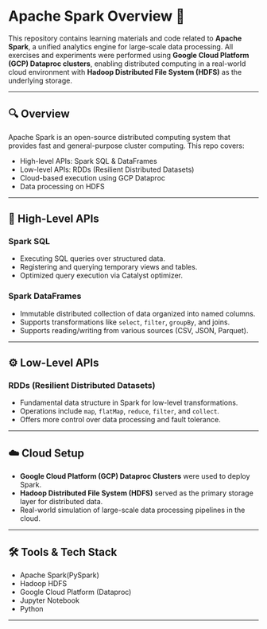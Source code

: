 # Apache Spark Overview 🚀

This repository contains learning materials and code related to **Apache Spark**, a unified analytics engine for large-scale data processing. All exercises and experiments were performed using **Google Cloud Platform (GCP) Dataproc clusters**, enabling distributed computing in a real-world cloud environment with **Hadoop Distributed File System (HDFS)** as the underlying storage.

---

## 🔍 Overview

Apache Spark is an open-source distributed computing system that provides fast and general-purpose cluster computing. This repo covers:

- High-level APIs: Spark SQL & DataFrames
- Low-level APIs: RDDs (Resilient Distributed Datasets)
- Cloud-based execution using GCP Dataproc
- Data processing on HDFS

---

## 📘 High-Level APIs

### Spark SQL
- Executing SQL queries over structured data.
- Registering and querying temporary views and tables.
- Optimized query execution via Catalyst optimizer.

### Spark DataFrames
- Immutable distributed collection of data organized into named columns.
- Supports transformations like `select`, `filter`, `groupBy`, and joins.
- Supports reading/writing from various sources (CSV, JSON, Parquet).

---

## ⚙️ Low-Level APIs

### RDDs (Resilient Distributed Datasets)
- Fundamental data structure in Spark for low-level transformations.
- Operations include `map`, `flatMap`, `reduce`, `filter`, and `collect`.
- Offers more control over data processing and fault tolerance.

---

## ☁️ Cloud Setup

- **Google Cloud Platform (GCP) Dataproc Clusters** were used to deploy Spark.
- **Hadoop Distributed File System (HDFS)** served as the primary storage layer for distributed data.
- Real-world simulation of large-scale data processing pipelines in the cloud.

---

## 🛠️ Tools & Tech Stack

- Apache Spark(PySpark)
- Hadoop HDFS
- Google Cloud Platform (Dataproc)
- Jupyter Notebook
- Python

---
